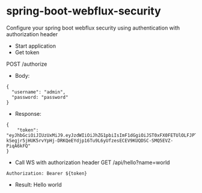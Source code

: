 # spring-boot-webflux-security

Configure your spring boot webflux security using authentication with authorization header

- Start application
- Get token

POST /authorize

- Body:

````
{
  "username": "admin",
  "password: "password"
}
````

- Response:

````
{
    "token": "eyJhbGciOiJIUzUxMiJ9.eyJzdWIiOiJhZG1pbiIsImF1dGgiOiJST0xFX0FETUlOLFJPTEVfVVNFUiIsImV4cCI6MTUzMzc2MjM0M30.O_pUCQFWUGk9hOn-kSegjr5jHUK5rvYpHj-DRKQeEYdjp16Tu9L6yUfzesECEV9KUQDSC-SMQ5EVZ-PiqA6kFQ"
}
````

- Call WS with authorization header
  GET /api/hello?name=world

````
Authorization: Bearer ${token}
````

- Result:
  Hello world

